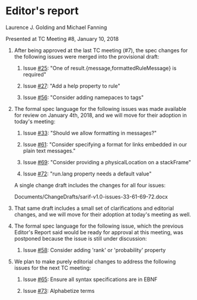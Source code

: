 # Editor's report

Laurence J. Golding and Michael Fanning

Presented at TC Meeting #8, January 10, 2018

1. After being approved at the last TC meeting (#7), the spec changes for the following issues were merged into the provisional draft:

    1. Issue [#25](https://github.com/oasis-tcs/sarif-spec/issues/25): "One of result.{message,formattedRuleMessage} is required"

    2. Issue [#27](https://github.com/oasis-tcs/sarif-spec/issues/27): "Add a help property to rule"

    3. Issue [#56](https://github.com/oasis-tcs/sarif-spec/issues/27): "Consider adding namepaces to tags"
    
2. The formal spec language for the following issues was made available for review on January 4th, 2018, and we will move for their adoption in today's meeting:

    1. Issue [#33](https://github.com/oasis-tcs/sarif-spec/issues/33): "Should we allow formatting in messages?"

    2. Issue [#61](https://github.com/oasis-tcs/sarif-spec/issues/61): "Consider specifying a format for links embedded in our plain text messages."

    3. Issue [#69](https://github.com/oasis-tcs/sarif-spec/issues/69): "Consider providing a physicalLocation on a stackFrame"

    4. Issue [#72](https://github.com/oasis-tcs/sarif-spec/issues/72): "run.lang property needs a default value"

    A single change draft includes the changes for all four issues:

    Documents/ChangeDrafts/sarif-v1.0-issues-33-61-69-72.docx

3. That same draft includes a small set of clarifications and editorial changes, and we will move for their adoption at today's meeting as well.

4. The formal spec language for the following issue, which the previous Editor's Report said would be ready for approval at this meeting, was postponed because the issue is still under discussion:

    1. Issue [#58](https://github.com/oasis-tcs/sarif-spec/issues/58): Consider adding 'rank' or 'probability' property

5. We plan to make purely editorial changes to address the following issues for the next TC meeting:

    1. Issue [#65](https://github.com/oasis-tcs/sarif-spec/issues/65): Ensure all syntax specifications are in EBNF
    
    2. Issue [#73](https://github.com/oasis-tcs/sarif-spec/issues/73): Alphabetize terms
